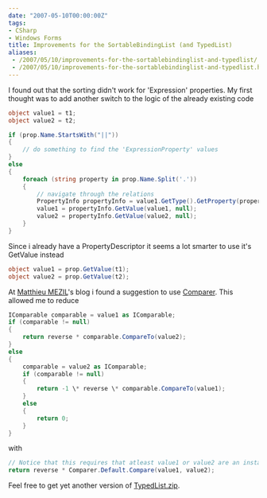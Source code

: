 ```yaml
---
date: "2007-05-10T00:00:00Z"
tags:
- CSharp
- Windows Forms
title: Improvements for the SortableBindingList (and TypedList)
aliases:
 - /2007/05/10/improvements-for-the-sortablebindinglist-and-typedlist/
 - /2007/05/10/improvements-for-the-sortablebindinglist-and-typedlist.html
---
```

I found out that the sorting didn't work for 'Expression' properties. My first thought was to add another switch to the logic of the already existing code

```csharp
object value1 = t1;
object value2 = t2;

if (prop.Name.StartsWith("||"))
{
	// do something to find the 'ExpressionProperty' values
}
else
{
	foreach (string property in prop.Name.Split('.'))
	{
		// navigate through the relations
		PropertyInfo propertyInfo = value1.GetType().GetProperty(property);
		value1 = propertyInfo.GetValue(value1, null);
		value2 = propertyInfo.GetValue(value2, null);
	}
}
```

Since i already have a PropertyDescriptor it seems a lot smarter to use it's GetValue instead

```csharp
object value1 = prop.GetValue(t1);
object value2 = prop.GetValue(t2);
```

At [Matthieu MEZIL](http://blog.developpez.com/index.php?blog=121&title=typedlistalt_tagt&more=1&c=1&tb=1&pb=1)'s blog i found a suggestion to use [Comparer<T>](http://msdn2.microsoft.com/en-us/library/cfttsh47(VS.80).aspx). This allowed me to reduce

```csharp
IComparable comparable = value1 as IComparable;
if (comparable != null)
{
	return reverse * comparable.CompareTo(value2);
}
else
{
	comparable = value2 as IComparable;
	if (comparable != null)
	{
		return -1 \* reverse \* comparable.CompareTo(value1);
	}
	else
	{
		return 0;
	}
}
```

with

```csharp
// Notice that this requires that atleast value1 or value2 are an instance of a type that implements IComparable
return reverse * Comparer.Default.Compare(value1, value2);
```

Feel free to get yet another version of [TypedList.zip](http://www.timvw.be/wp-content/code/csharp/TypedList.zip).
